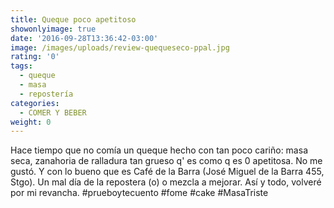 ```yaml
---
title: Queque poco apetitoso
showonlyimage: true
date: '2016-09-28T13:36:42-03:00'
image: /images/uploads/review-quequeseco-ppal.jpg
rating: '0'
tags:
  - queque
  - masa
  - repostería
categories:
  - COMER Y BEBER
weight: 0
---
```

Hace tiempo que no comía un queque hecho con tan poco cariño: masa seca, zanahoria de ralladura tan grueso q' es como q es 0 apetitosa. No me gustó. Y con lo bueno que es Café de la Barra (José Miguel de la Barra 455, Stgo). Un mal día de la repostera (o) o mezcla a mejorar. Así y todo, volveré por mi revancha. #prueboytecuento #fome #cake #MasaTriste
